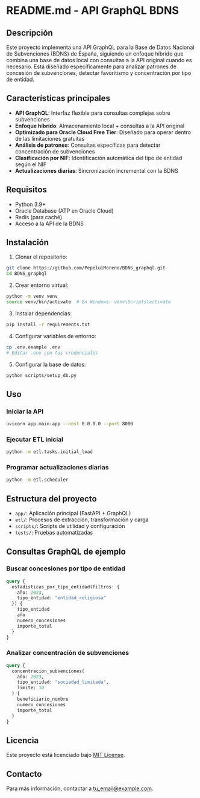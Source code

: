 # README.md - API GraphQL BDNS

## Descripción

Este proyecto implementa una API GraphQL para la Base de Datos Nacional de Subvenciones (BDNS) de España, siguiendo un enfoque híbrido que combina una base de datos local con consultas a la API original cuando es necesario. Está diseñado específicamente para analizar patrones de concesión de subvenciones, detectar favoritismo y concentración por tipo de entidad.

## Características principales

- **API GraphQL**: Interfaz flexible para consultas complejas sobre subvenciones
- **Enfoque híbrido**: Almacenamiento local + consultas a la API original
- **Optimizado para Oracle Cloud Free Tier**: Diseñado para operar dentro de las limitaciones gratuitas
- **Análisis de patrones**: Consultas específicas para detectar concentración de subvenciones
- **Clasificación por NIF**: Identificación automática del tipo de entidad según el NIF
- **Actualizaciones diarias**: Sincronización incremental con la BDNS

## Requisitos

- Python 3.9+
- Oracle Database (ATP en Oracle Cloud)
- Redis (para caché)
- Acceso a la API de la BDNS

## Instalación

1. Clonar el repositorio:
```bash
git clone https://github.com/PepeluiMoreno/BDNS_graphql.git
cd BDNS_graphql
```

2. Crear entorno virtual:
```bash
python -m venv venv
source venv/bin/activate  # En Windows: venv\Scripts\activate
```

3. Instalar dependencias:
```bash
pip install -r requirements.txt
```

4. Configurar variables de entorno:
```bash
cp .env.example .env
# Editar .env con tus credenciales
```

5. Configurar la base de datos:
```bash
python scripts/setup_db.py
```

## Uso

### Iniciar la API

```bash
uvicorn app.main:app --host 0.0.0.0 --port 8000
```

### Ejecutar ETL inicial

```bash
python -m etl.tasks.initial_load
```

### Programar actualizaciones diarias

```bash
python -m etl.scheduler
```

## Estructura del proyecto

- `app/`: Aplicación principal (FastAPI + GraphQL)
- `etl/`: Procesos de extracción, transformación y carga
- `scripts/`: Scripts de utilidad y configuración
- `tests/`: Pruebas automatizadas

## Consultas GraphQL de ejemplo

### Buscar concesiones por tipo de entidad
```graphql
query {
  estadisticas_por_tipo_entidad(filtros: {
    año: 2023,
    tipo_entidad: "entidad_religiosa"
  }) {
    tipo_entidad
    año
    numero_concesiones
    importe_total
  }
}
```

### Analizar concentración de subvenciones
```graphql
query {
  concentracion_subvenciones(
    año: 2023,
    tipo_entidad: "sociedad_limitada",
    limite: 10
  ) {
    beneficiario_nombre
    numero_concesiones
    importe_total
  }
}
```

## Licencia

Este proyecto está licenciado bajo [MIT License](LICENSE).

## Contacto

Para más información, contactar a [tu_email@example.com](mailto:tu_email@example.com).
